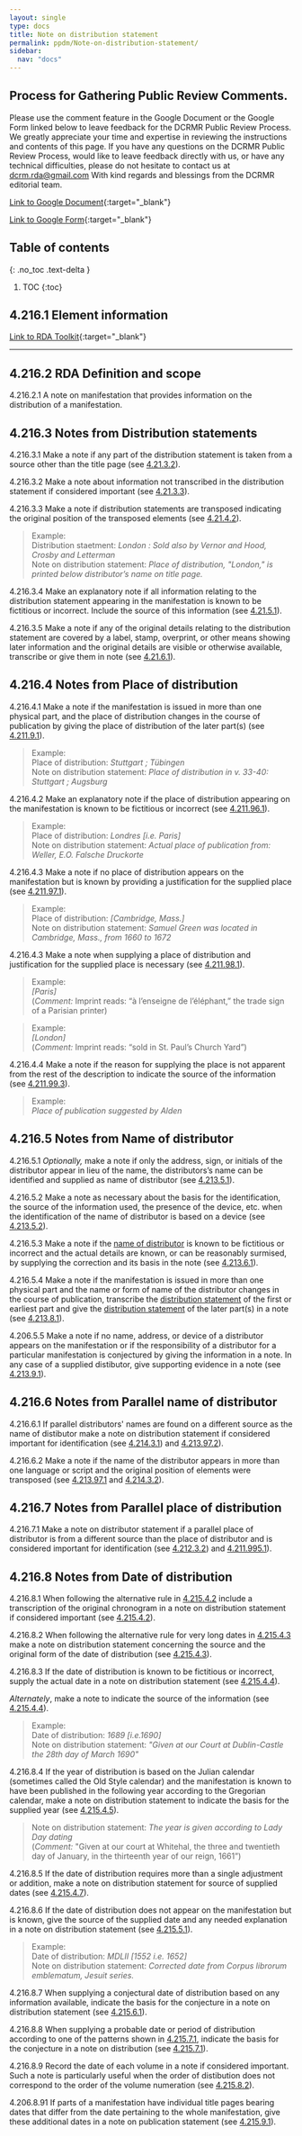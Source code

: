 ```yaml
---
layout: single
type: docs
title: Note on distribution statement
permalink: ppdm/Note-on-distribution-statement/
sidebar:
  nav: "docs"
---
```



## Process for Gathering Public Review Comments.
Please use the comment feature in the Google Document or the Google Form linked below to leave feedback for the DCRMR Public Review Process.  We greatly appreciate your time and expertise in reviewing the instructions and contents of this page.  If you have any questions on the DCRMR Public Review Process, would like to leave feedback directly with us, or have any technical difficulties, please do not hesitate to contact us at dcrm.rda@gmail.com  With kind regards and blessings from the DCRMR editorial team.

[Link to Google Document](https://docs.google.com/document/d/1_Gh-JT9voqgvhE2uBjVDrTsmdvDIldJTfzdWthVHq8g){:target="_blank"}

[Link to Google Form](https://docs.google.com/forms/d/e/1FAIpQLSdNtJkbY1mngdTcvCoB7zZcpaIuuKHvlbyiidP-QunDy14VcQ/viewform){:target="_blank"}

## Table of contents
{: .no_toc .text-delta }

1. TOC
{:toc}


## 4.216.1 Element information

[Link to RDA Toolkit](https://beta.rdatoolkit.org/Content/Index?externalId=en-US_ala-c00aea47-ad2e-36bd-b358-6a8389c5dc62){:target="_blank"}

---

## 4.216.2 RDA Definition and scope

<a name="4.216.2.1">4.216.2.1</a> A note on manifestation that provides information on the distribution of a manifestation.

## 4.216.3 Notes from Distribution statements

<a name="4.216.3.1">4.216.3.1</a>  Make a note if any part of the distribution statement is taken from a source other than the title page (see [4.21.3.2](/DCRMR/ppdm/Distribution-statement/#4.21.3.2)).

<a name="4.216.3.2">4.216.3.2</a> Make a note about information not transcribed in the distribution statement if considered important (see [4.21.3.3](/DCRMR/ppdm/Distribution-statement/#4.21.3.3)).

<a name="4.216.3.3">4.216.3.3</a> Make a note if distribution statements are transposed indicating the original position of the transposed elements (see [4.21.4.2](/DCRMR/ppdm/Distribution-statement/#4.21.4.2)).

>Example:  
>Distribution staetment: <CITE>London : Sold also by Vernor and Hood, Crosby and Letterman</CITE>  
>Note on distribution statement: <CITE>Place of distribution, "London," is printed below distributor’s name on title page.</CITE>

<a name="4.216.3.4">4.216.3.4</a> Make an explanatory note if all information relating to the distribution statement appearing in the manifestation is known to be fictitious or incorrect. Include the source of this information (see [4.21.5.1](/DCRMR/ppdm/Distribution-statement/#4.21.5.1)).

<a name="4.216.3.5">4.216.3.5</a> Make a note if any of the original details relating to the distribution statement are covered by a label, stamp, overprint, or other means showing later information and the original details are visible or otherwise available, transcribe or give them in note (see [4.21.6.1](/DCRMR/ppdm/Distribution-statement/#4.21.6.1)).

## 4.216.4 Notes from Place of distribution

<a name="4.216.4.1">4.216.4.1</a> Make a note if the manifestation is issued in more than one physical part, and the place of distribution changes in the course of publication by giving the place of distribution of the later part(s) (see [4.211.9.1](/DCRMR/ppdm/Place-of-distribution/#4.211.9.1)).

>Example:  
>Place of distribution: <CITE>Stuttgart ; Tübingen</CITE>  
>Note on distribution statement: <CITE>Place of distribution in v. 33-40: Stuttgart ; Augsburg</CITE>

<a name="4.216.4.2">4.216.4.2</a> Make an explanatory note if the place of distribution appearing on the manifestation is known to be fictitious or incorrect (see [4.211.96.1](/DCRMR/ppdm/Place-of-distribution/#4.211.96.1)).

>Example:  
>Place of distribution: <CITE>Londres [i.e. Paris]</CITE>  
>Note on distribution statement: <CITE>Actual place of publication from: Weller, E.O.  Falsche Druckorte</CITE>

<a name="4.216.4.3">4.216.4.3</a> Make a note if no place of distribution appears on the manifestation but is known by providing a justification for the supplied place (see [4.211.97.1](/DCRMR/ppdm/Place-of-distribution/#4.211.97.1)).

>Example:  
>Place of distribution: <CITE>[Cambridge, Mass.]</CITE>  
>Note on distribution statement: <CITE>Samuel Green was located in Cambridge, Mass., from 1660 to 1672</CITE>

<a name="4.216.4.3">4.216.4.3</a> Make a note when supplying a place of distribution and justification for the supplied place is necessary (see [4.211.98.1](/DCRMR/ppdm/Place-of-distribution/#4.221.98.1)).

>Example:  
> <CITE>[Paris]</CITE>  
>(*Comment:* Imprint reads: “à l’enseigne de l’éléphant,” the trade sign of a Parisian printer)

>Example:  
><CITE>[London]</CITE>  
>(*Comment:* Imprint reads: “sold in St. Paul’s Church Yard”)

<a name="4.216.4.4">4.216.4.4</a> Make a note if the reason for supplying the place is not apparent from the rest of the description to indicate the source of the information (see [4.211.99.3](/DCRMR/ppdm/Place-of-distribution/#4.211.99.3)).

>Example:  
><CITE>Place of publication suggested by Alden</CITE>

## 4.216.5 Notes from Name of distributor

<a name="4.216.5.1">4.216.5.1</a> *Optionally,* make a note if only the address, sign, or initials of the distributor appear in lieu of the name, the distributors’s name can be identified and supplied as name of distributor (see [4.213.5.1](/DCRMR/ppdm/Name-of-distributor/#4.213.5.1)).

<a name="4.216.5.2">4.216.5.2</a> Make a note as necessary about the basis for the identification, the source of the information used, the presence of the device, etc. when the identification of the name of distributor is based on a device (see [4.213.5.2](/DCRMR/ppdm/Name-of-distributor/#4.213.5.2)).

<a name="4.216.5.3">4.216.5.3</a> Make a note if the [name of distributor](/DCRMR/ppdm/Name-of-distributor/) is known to be fictitious or incorrect and the actual details are known, or can be reasonably surmised, by supplying the correction and its basis in the note (see [4.213.6.1](/DCRMR/ppdm/Name-of-distributor/#4.213.6.1)).

<a name="4.216.5.4">4.216.5.4</a> Make a note if the manifestation is issued in more than one physical part and the name or form of name of the distributor changes in the course of publication, transcribe the [distribution statement](/DCRMR/ppdm/Distribution-statement/) of the first or earliest part and give the [distribution statement](/DCRMR/ppdm/Distribution-statement/) of the later part(s) in a note (see [4.213.8.1](/DCRMR/ppdm/Name-of-distributor/#4.213.8.1)).

<a name="4.216.5.5">4.206.5.5</a> Make a note if no name, address, or device of a distributor appears on the manifestation or if the responsibility of a distributor for a particular manifestation is conjectured by giving the information in a note. In any case of a supplied distibutor, give supporting evidence in a note (see [4.213.9.1](/DCRMR/ppdm/Name-of-distributor/#4.213.9.1)).

## 4.216.6 Notes from Parallel name of distributor

<a name="4.216.6.1">4.216.6.1</a> If parallel distributors' names are found on a different source as the name of distibutor make a note on distribution statement if considered important for identification (see [4.214.3.1](/DCRMR/ppdm/Parallel-name-of-distributor/#4.214.3.1)) and [4.213.97.2](/DCRMR/ppdm/Name-of-distributor/#4.213.97.2)).

<a name="4.216.6.2">4.216.6.2</a> Make a note if the name of the distributor appears in more than one language or script and the original position of elements were transposed (see [4.213.97.1](/DCRMR/ppdm/Name-of-distributor/#4.213.97.1) and [4.214.3.2](/DCRMR/ppdm/Parallel-name-of-distributor/#4.214.3.2)).

## 4.216.7 Notes from Parallel place of distribution

<a name="4.216.7.1">4.216.7.1</a> Make a note on distributor statement if a parallel place of distributor is from a different source than the place of distributor and is considered important for identification (see [4.212.3.2](/DCRMR/ppdm/Parallel-place-of-distribution/#4.212.3.2)) and [4.211.995.1](/DCRMR/ppdm/Place-of-distribution/#4.211.995.1)).

## 4.216.8 Notes from Date of distribution

<a name="4.216.8.1">4.216.8.1</a> When following the alternative rule in [4.215.4.2](/DCRMR/ppdm/Date-of-distribution/#4.215.4.2) include a transcription of the original chronogram in a note on distribution statement if considered important (see [4.215.4.2](/DCRMR/ppdm/Date-of-distribution/#4.215.4.2)).

<a name="4.216.8.2">4.216.8.2</a> When following the alternative rule for very long dates in [4.215.4.3](/DCRMR/ppdm/Date-of-distribution/#4.215.4.3) make a note on distribution statement concerning the source and the original form of the date of distribution (see [4.215.4.3](/DCRMR/ppdm/Date-of-distribution/#4.215.4.3)).

<a name="4.216.8.3">4.216.8.3</a>  If the date of distribution is known to be fictitious or incorrect, supply the actual date in a note on distribution statement (see [4.215.4.4](/DCRMR/ppdm/Date-of-distribution/#4.215.4.4)).

*Alternately*, make a note to indicate the source of the information (see [4.215.4.4](/DCRMR/ppdm/Date-of-distribution/#4.215.4.4)).

>Example:  
>Date of distribution: <CITE>1689 [i.e.1690]</CITE>  
>Note on distribution statement: <CITE>"Given at our Court at Dublin-Castle the 28th day of March 1690"</CITE>

<a name="4.216.8.4">4.216.8.4</a> If the year of distribution is based on the Julian calendar (sometimes called the Old Style calendar) and the manifestation is known to have been published in the following year according to the Gregorian calendar, make a note on distribution statement to indicate the basis for the supplied year (see [4.215.4.5](/DCRMR/ppdm/Date-of-distribution/#4.215.4.5)).

>Note on distribution statement: <CITE>The year is given according to Lady Day dating</CITE>  
>(*Comment:* "Given at our court at Whitehal, the three and twentieth day of January, in the thirteenth year of our reign, 1661”)

<a name="4.216.8.5">4.216.8.5</a>  If the date of distribution requires more than a single adjustment or addition, make a note on distribution statement for source of supplied dates (see  [4.215.4.7](/DCRMR/ppdm/Date-of-distribution/#4.215.4.7)).

<a name="4.216.8.6">4.216.8.6</a> If the date of distribution does not appear on the manifestation but is known, give the source of the supplied date and any needed explanation in a note on distribution statement (see [4.215.5.1](/DCRMR/ppdm/Date-of-distribution/#4.215.5.1)).

>Example:  
>Date of distribution: <CITE>MDLII [1552 i.e. 1652]</CITE>  
>Note on distribution statement: <CITE>Corrected date from Corpus librorum emblematum, Jesuit series.</CITE>

<a name="4.216.8.7">4.216.8.7</a> When supplying a conjectural date of distribution based on any information available, indicate the basis for the conjecture in a note on distribution statement (see [4.215.6.1](/DCRMR/ppdm/Date-of-distribution/#4.215.6.1)).

<a name="4.216.8.8">4.216.8.8</a> When supplying a probable date or period of distribution according to one of the patterns shown in  [4.215.7.1](/DCRMR/ppdm/Date-of-distribution/#4.215.7.1), indicate the basis for the conjecture in a note on distribution (see [4.215.7.1](/DCRMR/ppdm/Date-of-distribution/#4.215.7.1)).

<a name="4.216.8.9">4.216.8.9</a> Record the date of each volume in a note if considered important. Such a note is particularly useful when the order of distibution does not correspond to the order of the volume numeration (see [4.215.8.2](/DCRMR/ppdm/Date-of-distribution/#4.215.8.2)).

<a name="4.216.8.91">4.206.8.91</a> If parts of a manifestation have individual title pages bearing dates that differ from the date pertaining to the whole manifestation, give these additional dates in a note on publication statement (see [4.215.9.1](/DCRMR/ppdm/Date-of-distribution/#4.215.9.1)).